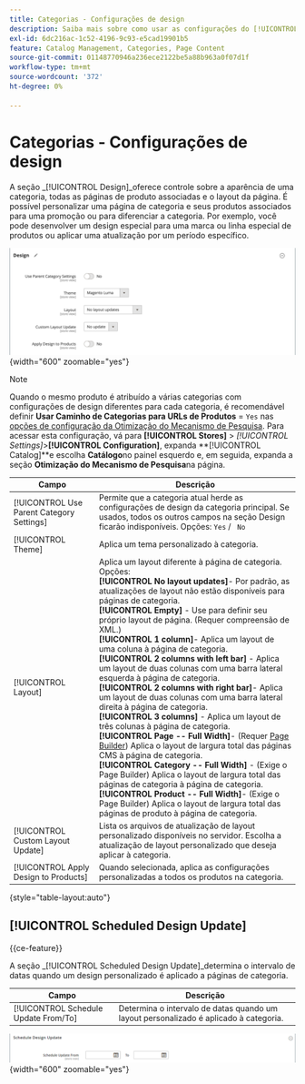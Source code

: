 ```yaml
---
title: Categorias - Configurações de design
description: Saiba mais sobre como usar as configurações do [!UICONTROL Design] para definir a aparência de uma categoria, todas as páginas de produto associadas e o layout da página.
exl-id: 6dc216ac-1c52-4196-9c93-e5cad19901b5
feature: Catalog Management, Categories, Page Content
source-git-commit: 01148770946a236ece2122be5a88b963a0f07d1f
workflow-type: tm+mt
source-wordcount: '372'
ht-degree: 0%

---
```


# Categorias - Configurações de design

A seção _[!UICONTROL Design]_oferece controle sobre a aparência de uma categoria, todas as páginas de produto associadas e o layout da página. É possível personalizar uma página de categoria e seus produtos associados para uma promoção ou para diferenciar a categoria. Por exemplo, você pode desenvolver um design especial para uma marca ou linha especial de produtos ou aplicar uma atualização por um período específico.

![Configurações de design para uma categoria](./assets/category-design.png){width="600" zoomable="yes"}

>[!NOTE]
>
>Quando o mesmo produto é atribuído a várias categorias com configurações de design diferentes para cada categoria, é recomendável definir **Usar Caminho de Categorias para URLs de Produtos** = `Yes` nas [opções de configuração da Otimização do Mecanismo de Pesquisa](../configuration-reference/catalog/catalog.md#search-engine-optimization). Para acessar esta configuração, vá para **[!UICONTROL Stores]** > _[!UICONTROL Settings]_>**[!UICONTROL Configuration]**, expanda **[!UICONTROL Catalog]**e escolha **Catálogo**no painel esquerdo e, em seguida, expanda a seção **Otimização do Mecanismo de Pesquisa**na página.

| Campo | Descrição |
|--- |--- |
| [!UICONTROL Use Parent Category Settings] | Permite que a categoria atual herde as configurações de design da categoria principal. Se usados, todos os outros campos na seção Design ficarão indisponíveis. Opções: `Yes` / ` No` |
| [!UICONTROL Theme] | Aplica um tema personalizado à categoria. |
| [!UICONTROL Layout] | Aplica um layout diferente à página de categoria. Opções: <br/>**[!UICONTROL No layout updates]**- Por padrão, as atualizações de layout não estão disponíveis para páginas de categoria.<br/>**[!UICONTROL Empty]** - Use para definir seu próprio layout de página. (Requer compreensão de XML.) <br/>**[!UICONTROL 1 column]**- Aplica um layout de uma coluna à página de categoria.<br/>**[!UICONTROL 2 columns with left bar]** - Aplica um layout de duas colunas com uma barra lateral esquerda à página de categoria. <br/>**[!UICONTROL 2 columns with right bar]**- Aplica um layout de duas colunas com uma barra lateral direita à página de categoria.<br/>**[!UICONTROL 3 columns]** - Aplica um layout de três colunas à página de categoria.<br/>**[!UICONTROL Page -- Full Width]**- (Requer [Page Builder](../page-builder/introduction.md)) Aplica o layout de largura total das páginas CMS à página de categoria.<br/>**[!UICONTROL Category -- Full Width]** - (Exige o Page Builder) Aplica o layout de largura total das páginas de categoria à página de categoria. <br/>**[!UICONTROL Product -- Full Width]**- (Exige o Page Builder) Aplica o layout de largura total das páginas de produto à página de categoria. |
| [!UICONTROL Custom Layout Update] | Lista os arquivos de atualização de layout personalizado disponíveis no servidor. Escolha a atualização de layout personalizado que deseja aplicar à categoria. |
| [!UICONTROL Apply Design to Products] | Quando selecionada, aplica as configurações personalizadas a todos os produtos na categoria. |

{style="table-layout:auto"}

## [!UICONTROL Scheduled Design Update]

{{ce-feature}}

A seção _[!UICONTROL Scheduled Design Update]_determina o intervalo de datas quando um design personalizado é aplicado a páginas de categoria.

| Campo | Descrição |
|--- |--- |
| [!UICONTROL Schedule Update From/To] | Determina o intervalo de datas quando um layout personalizado é aplicado à categoria. |

![Atualização de Design Agendada](./assets/category-scheduled-design-update.png){width="600" zoomable="yes"}
